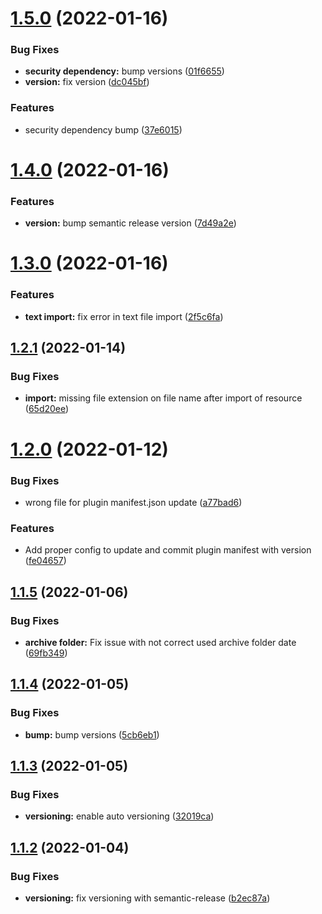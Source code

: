 # [1.5.0](https://github.com/makaanneo/joplin-plugin-athena/compare/v1.4.0...v1.5.0) (2022-01-16)


### Bug Fixes

* **security dependency:** bump versions ([01f6655](https://github.com/makaanneo/joplin-plugin-athena/commit/01f6655dc66370db533ba4079c6775784d6326db))
* **version:** fix version ([dc045bf](https://github.com/makaanneo/joplin-plugin-athena/commit/dc045bfc676af11b71c719db3690a7f1eba3d542))


### Features

* security dependency bump ([37e6015](https://github.com/makaanneo/joplin-plugin-athena/commit/37e601562b5b6451d082413bf63708de077405b7))

# [1.4.0](https://github.com/makaanneo/joplin-plugin-athena/compare/v1.3.0...v1.4.0) (2022-01-16)


### Features

* **version:** bump semantic release version ([7d49a2e](https://github.com/makaanneo/joplin-plugin-athena/commit/7d49a2eb9b7abc408c886b7c7b375162126dad5d))

# [1.3.0](https://github.com/makaanneo/joplin-plugin-athena/compare/v1.2.1...v1.3.0) (2022-01-16)


### Features

* **text import:** fix error in text file import ([2f5c6fa](https://github.com/makaanneo/joplin-plugin-athena/commit/2f5c6fac9b12277917db4959f5b1f9cf6e001148))

## [1.2.1](https://github.com/makaanneo/joplin-plugin-athena/compare/v1.2.0...v1.2.1) (2022-01-14)


### Bug Fixes

* **import:** missing file extension on file name after import of resource ([65d20ee](https://github.com/makaanneo/joplin-plugin-athena/commit/65d20eefe0f07bf4f60802c34262d8acbb54ec0b))

# [1.2.0](https://github.com/makaanneo/joplin-plugin-athena/compare/v1.1.5...v1.2.0) (2022-01-12)


### Bug Fixes

* wrong file for plugin manifest.json update ([a77bad6](https://github.com/makaanneo/joplin-plugin-athena/commit/a77bad67b86a5b2ede3772e2ece2d0b011bf5e37))


### Features

* Add proper config to update and commit plugin manifest with version ([fe04657](https://github.com/makaanneo/joplin-plugin-athena/commit/fe04657093d65d25783d9998a46f84f41dde66a8))

## [1.1.5](https://github.com/makaanneo/joplin-plugin-athena/compare/v1.1.4...v1.1.5) (2022-01-06)


### Bug Fixes

* **archive folder:** Fix issue with not correct used archive folder date ([69fb349](https://github.com/makaanneo/joplin-plugin-athena/commit/69fb34928fadb8b8c941e44b96ba3f3cc4dbc880))

## [1.1.4](https://github.com/makaanneo/joplin-plugin-athena/compare/v1.1.3...v1.1.4) (2022-01-05)


### Bug Fixes

* **bump:** bump versions ([5cb6eb1](https://github.com/makaanneo/joplin-plugin-athena/commit/5cb6eb1c73f8bdb1d83976ab8ddc40364e1e5a18))

## [1.1.3](https://github.com/makaanneo/joplin-plugin-athena/compare/v1.1.2...v1.1.3) (2022-01-05)


### Bug Fixes

* **versioning:** enable auto versioning ([32019ca](https://github.com/makaanneo/joplin-plugin-athena/commit/32019caf4ca7638a2b35efb852f136937dd879f5))

## [1.1.2](https://github.com/makaanneo/joplin-plugin-athena/compare/v1.1.1...v1.1.2) (2022-01-04)


### Bug Fixes

* **versioning:** fix versioning with semantic-release ([b2ec87a](https://github.com/makaanneo/joplin-plugin-athena/commit/b2ec87af7a6dedbdb2c96f437a3f58e1d4537ff5))
